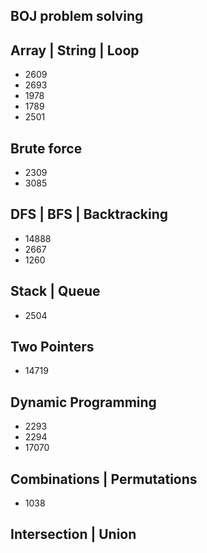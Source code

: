 ## BOJ problem solving

## Array | String | Loop
- 2609
- 2693
- 1978
- 1789
- 2501

## Brute force
- 2309
- 3085

## DFS | BFS | Backtracking
- 14888
- 2667
- 1260

## Stack | Queue
- 2504

## Two Pointers
- 14719

## Dynamic Programming
- 2293
- 2294
- 17070

## Combinations | Permutations
- 1038

## Intersection | Union